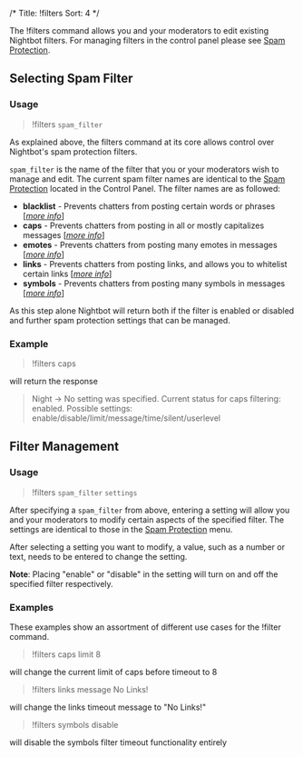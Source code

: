 /*
Title: !filters
Sort: 4
*/

The !filters command allows you and your moderators to edit existing Nightbot filters. For managing filters in the control panel please see [Spam Protection](https://docs.nightbot.tv/control-panel/spam-protection).

## Selecting Spam Filter

### Usage

> !filters `spam_filter`

As explained above, the filters command at its core allows control over Nightbot's spam protection filters.

`spam_filter` is the name of the filter that you or your moderators wish to manage and edit. The current spam filter names are identical to the [Spam Protection](https://docs.nightbot.tv/control-panel/spam-protection) located in the Control Panel. The filter names are as followed:  

- **blacklist** - Prevents chatters from posting certain words or phrases [[*more info*](https://docs.nightbot.tv/spam-protection/blacklist)]
- **caps** - Prevents chatters from posting in all or mostly capitalizes messages [[*more info*](https://docs.nightbot.tv/spam-protection/caps)]
- **emotes** - Prevents chatters from posting many emotes in messages [[*more info*](https://docs.nightbot.tv/spam-protection/emotes)]
- **links** - Prevents chatters from posting links, and allows you to whitelist certain links [[*more info*](https://docs.nightbot.tv/spam-protection/links)]
- **symbols** - Prevents chatters from posting many symbols in messages [[*more info*](https://docs.nightbot.tv/spam-protection/symbols)]

As this step alone Nightbot will return both if the filter is enabled or disabled and further spam protection settings that can be managed.

### Example

> !filters caps

will return the response

> Night -> No setting was specified. Current status for caps filtering: enabled. Possible settings: enable/disable/limit/message/time/silent/userlevel

## Filter Management 

### Usage

> !filters `spam_filter` `settings`

After specifying a `spam_filter` from above, entering a setting will allow you and your moderators to modify certain aspects of the specified filter. The settings are identical to those in the [Spam Protection](https://docs.nightbot.tv/control-panel/spam-protection) menu.

After selecting a setting you want to modify, a value, such as a number or text, needs to be entered to change the setting.

**Note**: Placing "enable" or "disable" in the setting will turn on and off the specified filter respectively.

### Examples

These examples show an assortment of different use cases for the !filter command.

> !filters caps limit 8

will change the current limit of caps before timeout to 8

> !filters links message No Links!

will change the links timeout message to "No Links!"

> !filters symbols disable

will disable the symbols filter timeout functionality entirely

